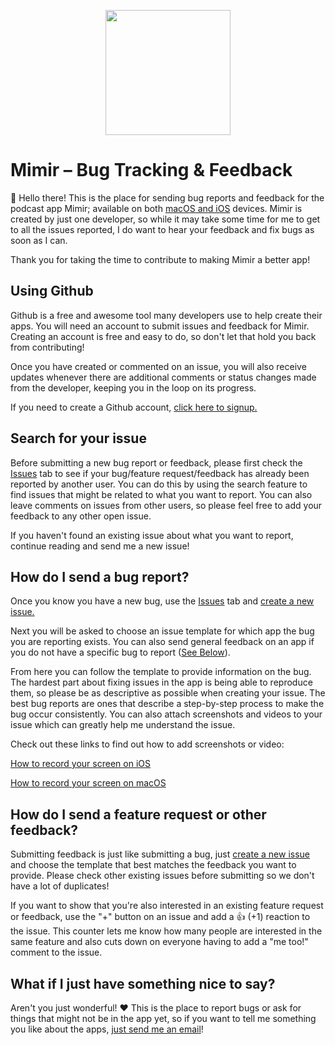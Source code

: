 <p align="center">
  <img src="https://user-images.githubusercontent.com/110691/159819551-be5df0db-21ff-455b-95cd-3b082bc02234.png" width=200 />
</p>


# Mimir – Bug Tracking & Feedback
👋 Hello there! This is the place for sending bug reports and feedback for the podcast app Mimir; available on both [macOS and iOS](https://apps.apple.com/us/app/mimir-powerful-podcasts/id1508343025) devices. Mimir is created by just one developer, so while it may take some time for me to get to all the issues reported, I do want to hear your feedback and fix bugs as soon as I can.

Thank you for taking the time to contribute to making Mimir a better app!

## Using Github
Github is a free and awesome tool many developers use to help create their apps. You will need an account to submit issues and feedback for Mimir. Creating an account is free and easy to do, so don't let that hold you back from contributing! 

Once you have created or commented on an issue, you will also receive updates whenever there are additional comments or status changes made from the developer, keeping you in the loop on its progress.

If you need to create a Github account, [click here to signup.](https://github.com/signup)

## Search for your issue
Before submitting a new bug report or feedback, please first check the [Issues](https://github.com/gdavis/Mimir-Feedback/issues) tab to see if your bug/feature request/feedback has already been reported by another user. You can do this by using the search feature to find issues that might be related to what you want to report. You can also leave comments on issues from other users, so please feel free to add your feedback to any other open issue.

If you haven't found an existing issue about what you want to report, continue reading and send me a new issue!

## How do I send a bug report?
Once you know you have a new bug, use the [Issues](https://github.com/gdavis/Mimir-Feedback/issues) tab and [create a new issue.](https://github.com/gdavis/Mimir-Feedback/issues/new/choose)

Next you will be asked to choose an issue template for which app the bug you are reporting exists. You can also send general feedback on an app if you do not have a specific bug to report ([See Below](https://github.com/gdavis/Mimir-Feedback/edit/main/README.md#how-do-i-send-a-feature-request-or-other-feedback)).

From here you can follow the template to provide information on the bug. The hardest part about fixing issues in the app is being able to reproduce them, so please be as descriptive as possible when creating your issue. The best bug reports are ones that describe a step-by-step process to make the bug occur consistently. You can also attach screenshots and videos to your issue which can greatly help me understand the issue. 

Check out these links to find out how to add screenshots or video:

[How to record your screen on iOS](https://support.apple.com/en-us/HT207935)

[How to record your screen on macOS](https://support.apple.com/en-us/HT208721)

## How do I send a feature request or other feedback?
Submitting feedback is just like submitting a bug, just [create a new issue](https://github.com/gdavis/Mimir-Feedback/issues/new/choose) and choose the template that best matches the feedback you want to provide. Please check other existing issues before submitting so we don't have a lot of duplicates!

If you want to show that you're also interested in an existing feature request or feedback, use the "+" button on an issue and add a 👍 (+1) reaction to the issue. This counter lets me know how many people are interested in the same feature and also cuts down on everyone having to add a "me too!" comment to the issue.

## What if I just have something nice to say?
Aren't you just wonderful! ❤️ This is the place to report bugs or ask for things that might not be in the app yet, so if you want to tell me something you like about the apps, [just send me an email](mailto:grant@mimirpodcasts.app)!
